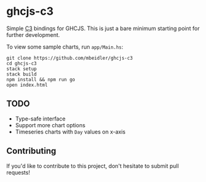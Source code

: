 # ghcjs-c3

Simple [C3](http://c3js.org/) bindings for GHCJS. This is just a bare minimum starting point for further development.

To view some sample charts, run `app/Main.hs`:

```
git clone https://github.com/mbeidler/ghcjs-c3
cd ghcjs-c3
stack setup
stack build
npm install && npm run go
open index.html
```

## TODO

- Type-safe interface
- Support more chart options
- Timeseries charts with `Day` values on x-axis

## Contributing

If you'd like to contribute to this project, don't hesitate to submit pull requests!
